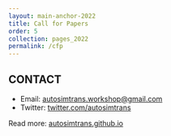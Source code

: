 ```yaml
---
layout: main-anchor-2022
title: Call for Papers
order: 5
collection: pages_2022
permalink: /cfp
---
```


## CONTACT

- Email: [autosimtrans.workshop@gmail.com](mailto:autosimtrans.workshop@gmail.com)
- Twitter: [twitter.com/autosimtrans](https://twitter.com/autosimtrans)

Read more:
[autosimtrans.github.io](https://autosimtrans.github.io)
